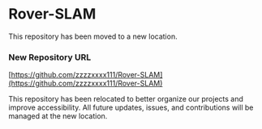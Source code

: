 
# Rover-SLAM

This repository has been moved to a new location.
### New Repository URL
[https://github.com/zzzzxxxx111/Rover-SLAM](https://github.com/zzzzxxxx111/Rover-SLAM)


This repository has been relocated to better organize our projects and improve accessibility. All future updates, issues, and contributions will be managed at the new location.
